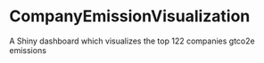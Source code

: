 # CompanyEmissionVisualization
A Shiny dashboard which visualizes the top 122 companies gtco2e emissions
